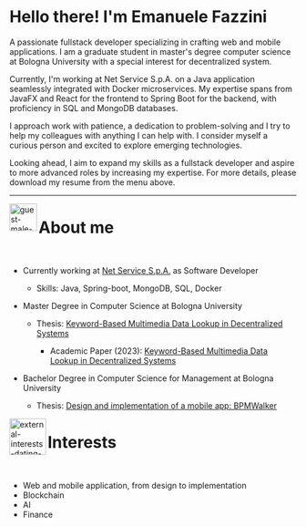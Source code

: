 
# Hello there! I'm Emanuele Fazzini

A passionate fullstack developer specializing in crafting web and mobile applications. I am a graduate student in master's degree computer science at Bologna University with a special interest for decentralized system.

Currently, I'm working at Net Service S.p.A. on a Java application seamlessly integrated with Docker microservices. My expertise spans from JavaFX and React for the frontend to Spring Boot for the backend, with proficiency in SQL and MongoDB databases.

I approach work with patience, a dedication to problem-solving and I try to help my colleagues with anything I can help with. I consider myself a curious person and excited to explore emerging technologies.

Looking ahead, I aim to expand my skills as a fullstack developer and aspire to more advanced roles by increasing my expertise. For more details, please download my resume from the menu above.

***

<img align="left" width="48" height="48" src="https://img.icons8.com/fluency/48/guest-male--v1.png" alt="guest-male--v1"/>
<h1>About me</h1>

<br/>

- Currently working at [Net Service S.p.A.]("https://www.netservice.eu/en/") as Software Developer

    - Skills: Java, Spring-boot, MongoDB, SQL, Docker

- Master Degree in Computer Science at Bologna University
    - Thesis: [Keyword-Based Multimedia Data Lookup in Decentralized Systems]("https://amslaurea.unibo.it/27598/")

        - Academic Paper (2023): [Keyword-Based Multimedia Data Lookup in Decentralized Systems]("https://ieeexplore.ieee.org/document/10286930")
 - Bachelor Degree in Computer Science for Management at Bologna University
    - Thesis: [Design and implementation of a mobile app: BPMWalker]("https://amslaurea.unibo.it/21589/")
    
<img align="left" width="64" height="64" src="https://img.icons8.com/external-flaticons-lineal-color-flat-icons/64/external-interests-dating-app-flaticons-lineal-color-flat-icons.png" alt="external-interests-dating-app-flaticons-lineal-color-flat-icons"/><h1>Interests</h1>

<br/>

- Web and mobile application, from design to implementation
- Blockchain
- AI
- Finance


